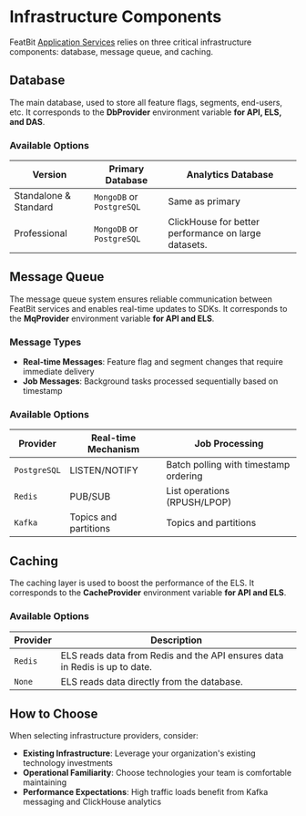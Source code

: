 # Infrastructure Components

FeatBit [Application Services](application-services.md) relies on three critical infrastructure components: database,
message queue, and caching.

## Database

The main database, used to store all feature flags, segments, end-users, etc. It corresponds to the **DbProvider**
environment variable **for API, ELS, and DAS**.

### Available Options

| Version               | Primary Database          | Analytics Database                                   |
|-----------------------|---------------------------|------------------------------------------------------|
| Standalone & Standard | `MongoDB` or `PostgreSQL` | Same as primary                                      |
| Professional          | `MongoDB` or `PostgreSQL` | ClickHouse for better performance on large datasets. |

## Message Queue

The message queue system ensures reliable communication between FeatBit services and enables real-time updates to SDKs.
It corresponds to the **MqProvider** environment variable **for API and ELS**.

### Message Types

- **Real-time Messages**: Feature flag and segment changes that require immediate delivery
- **Job Messages**: Background tasks processed sequentially based on timestamp

### Available Options

| Provider     | Real-time Mechanism   | Job Processing                        |
|--------------|-----------------------|---------------------------------------|
| `PostgreSQL` | LISTEN/NOTIFY         | Batch polling with timestamp ordering |
| `Redis`      | PUB/SUB               | List operations (RPUSH/LPOP)          |
| `Kafka`      | Topics and partitions | Topics and partitions                 |

## Caching

The caching layer is used to boost the performance of the ELS. It corresponds to the **CacheProvider** environment
variable **for API and ELS**.

### Available Options

| Provider | Description                                                                |
|----------|----------------------------------------------------------------------------|
| `Redis`  | ELS reads data from Redis and the API ensures data in Redis is up to date. |
| `None`   | ELS reads data directly from the database.                                 |

## How to Choose

When selecting infrastructure providers, consider:

- **Existing Infrastructure**: Leverage your organization's existing technology investments
- **Operational Familiarity**: Choose technologies your team is comfortable maintaining
- **Performance Expectations**: High traffic loads benefit from Kafka messaging and ClickHouse analytics
